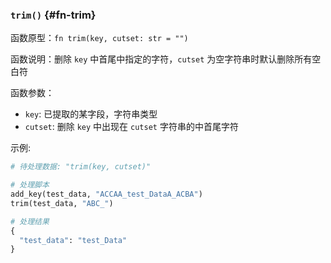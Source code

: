 ### `trim()` {#fn-trim}

函数原型：`fn trim(key, cutset: str = "")`

函数说明：删除 `key` 中首尾中指定的字符，`cutset` 为空字符串时默认删除所有空白符

函数参数：

- `key`: 已提取的某字段，字符串类型
- `cutset`: 删除 `key` 中出现在 `cutset` 字符串的中首尾字符

示例:

```python
# 待处理数据: "trim(key, cutset)"

# 处理脚本
add_key(test_data, "ACCAA_test_DataA_ACBA")
trim(test_data, "ABC_")

# 处理结果
{
  "test_data": "test_Data"
}
```
